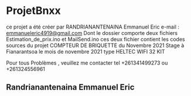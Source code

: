 # ProjetBnxx
ce projet a été créer  par RANDRIANANTENAINA Emmanuel Eric
e-mail : emmanueleric4919@gmail.com
Dont le dossier comporte deux fichiers Estimation_de_prix.ino et MailSend.ino
ces deux fichier contient les codes sources du projet COMPTEUR DE BRIQUETTE du Novembre 2021 
Stage à Fianarantsoa le mois de novembre 2021
type HELTEC WIFI 32 KIT

Pour tous Problèmes , veuillez me contacter
tel +261341499273 ou +261324556961 

Randrianantenaina Emmanuel Eric
-------------------------------
